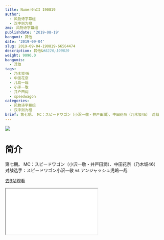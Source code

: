 ```yaml
---
title: Numer0nII 190819
author:
  - 风物诗字幕组
  - 汉中则为橙
zmz: 风物诗字幕组
publishdate: '2019-08-19'
bangumi: 其他
date: '2019-09-04'
slug: 2019-09-04-190819-66564474
description: 其他&#8226;190819
weight: 9096.0
bangumis:
  - 其他
tags:
  - 乃木坂46
  - 中田花奈
  - 儿岛一哉
  - 小泽一敬
  - 井户田润
  - speedwagon
categories:
  - 风物诗字幕组
  - 汉中则为橙
brief: 第七期。 MC：スピードワゴン（小沢一敬・井戸田潤）、中田花奈（乃木坂46） 对战选手：スピードワゴン小沢一敬 vs アンジャッシュ児嶋一哉
---
```

![](https://raw.githubusercontent.com/tcgriffith/owaraisite/master/static/tmpimg/fed320c365b6d9ca888e0f8c29e040c37eede370.jpg.480.jpg)
# 简介  
第七期。
MC：スピードワゴン（小沢一敬・井戸田潤）、中田花奈（乃木坂46）
对战选手：スピードワゴン小沢一敬 vs アンジャッシュ児嶋一哉  

[去B站观看](https://www.bilibili.com/video/av66564474/)
<div class ="resp-container"><iframe class="testiframe" src="//player.bilibili.com/player.html?aid=66564474"", scrolling="no", allowfullscreen="true" > </iframe></div> 
